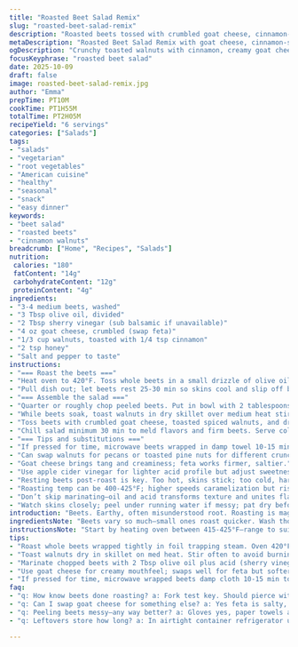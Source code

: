 ```yaml
---
title: "Roasted Beet Salad Remix"
slug: "roasted-beet-salad-remix"
description: "Roasted beets tossed with crumbled goat cheese, cinnamon-spiked walnuts, olive oil, and a splash of sherry vinegar. Simple, earthy, with a sweet note from the nuts. Roasting brings out that deep, caramelized flavor. Peeling skins by hand after resting is crucial—slip off easily with paper towels or gloves to avoid purple hands. Marinate chopped beets briefly in oil and acid to soften sharpness. Replace feta with goat cheese for creamier texture and add toasted walnuts for crunch and warmth. Timing is flexible, watch beets for tender piercing over clock. Serve chilled, entropy of flavors sharp and rich."
metaDescription: "Roasted Beet Salad Remix with goat cheese, cinnamon-spiced walnuts, sherry vinegar. Earthy, sweet, nutty, chilled and marinated for deep flavor meld."
ogDescription: "Crunchy toasted walnuts with cinnamon, creamy goat cheese and roasted beets. Marinate with sherry vinegar, chill to firm, serve room temp for best aroma."
focusKeyphrase: "roasted beet salad"
date: 2025-10-09
draft: false
image: roasted-beet-salad-remix.jpg
author: "Emma"
prepTime: PT10M
cookTime: PT1H55M
totalTime: PT2H05M
recipeYield: "6 servings"
categories: ["Salads"]
tags:
- "salads"
- "vegetarian"
- "root vegetables"
- "American cuisine"
- "healthy"
- "seasonal"
- "snack"
- "easy dinner"
keywords:
- "beet salad"
- "roasted beets"
- "cinnamon walnuts"
breadcrumb: ["Home", "Recipes", "Salads"]
nutrition: 
 calories: "180"
 fatContent: "14g"
 carbohydrateContent: "12g"
 proteinContent: "4g"
ingredients:
- "3-4 medium beets, washed"
- "3 Tbsp olive oil, divided"
- "2 Tbsp sherry vinegar (sub balsamic if unavailable)"
- "4 oz goat cheese, crumbled (swap feta)"
- "1/3 cup walnuts, toasted with 1/4 tsp cinnamon"
- "2 tsp honey"
- "Salt and pepper to taste"
instructions:
- "=== Roast the beets ==="
- "Heat oven to 420°F. Toss whole beets in a small drizzle of olive oil, then nestle in a baking dish; cover tightly with foil so steam traps in. Roast 1 hr 50 min or until easily pierced by fork—test at 1h40 for size variations. The skin will loosen but not char."
- "Pull dish out; let beets rest 25-30 min so skins cool and slip off better. Use gloves or paper towel to rub skins off—much shinier, smoother surface beneath."
- "=== Assemble the salad ==="
- "Quarter or roughly chop peeled beets. Put in bowl with 2 tablespoons olive oil and sherry vinegar. Let marinate 8-12 min—vinegar cuts earthiness, oil smooths sharp edges."
- "While beets soak, toast walnuts in dry skillet over medium heat stirring often. After a few minutes, sprinkle cinnamon on nuts and toss to coat, roasting until fragrant, about 2 min more, then let cool."
- "Toss beets with crumbled goat cheese, toasted spiced walnuts, and drizzle honey over. Salt and pepper now; honey plays off the acidity and tannin from vinegar. Mix gently to keep cheese chunks intact."
- "Chill salad minimum 30 min to meld flavors and firm beets. Serve cold. Let rest at room temp just before plating if fridge dulls flavors."
- "=== Tips and substitutions ==="
- "If pressed for time, microwave beets wrapped in damp towel 10-15 min to soften skin peeling but loses roasting depth."
- "Can swap walnuts for pecans or toasted pine nuts for different crunch and oils."
- "Goat cheese brings tang and creaminess; feta works firmer, saltier."
- "Use apple cider vinegar for lighter acid profile but adjust sweetness balance."
- "Resting beets post-roast is key. Too hot, skins stick; too cold, harder to peel."
- "Roasting temp can be 400-425°F; higher speeds caramelization but risks drying beets."
- "Don’t skip marinating—oil and acid transforms texture and unites flavors."
- "Watch skins closely; peel under running water if messy; pat dry before marinating."
introduction: "Beets. Earthy, often misunderstood root. Roasting is magic — dry, hot air pulling sugars out, turning flesh soft yet firm. Don’t underestimate resting after heat. Peel skins when cooled; those purple fingers? Gloves or paper towels save sanity. I swapped feta for goat cheese once — richer mouthfeel, less salt shouting. Toasted nuts? Cinnamon added complexity, a warm hug with each bite. Oil and vinegar act like a flavor bath, mellow biting edges while lifting the beets’ sweetness. Timing's a suggestion, not rule; check doneness by piercing, bark but no mush. Served cold. Salad holds well next day, brighter flavors develop overnight sometimes. I keep a mental note: never skip the rest — crucial step."
ingredientsNote: "Beets vary so much—small ones roast quicker. Wash thoroughly; earthy grit sticks deep. Olive oil quality matters here; grassy, fresh oil makes a distinct difference. Sherry vinegar offers gentle acidity and slight sweetness; balsamic if unavailable but adjust honey downward. Goat cheese softens bite; creamy texture contrasts firm beets. Walnuts toasted with cinnamon ignite warmth and crunchy texture; pecans work but less intense. Honey balances vinegar sharpness; adjust with palate. Salt late in assembly or marinating stage to coax out flavors. Gloves advised for skin removal — otherwise purple hands and stubborn skins wreck the mood. Storing leftovers, keep beets separate to avoid sogginess. If craving variation, add finely diced red onion or fresh herbs like thyme or basil. Always taste and tweak, no one size fits all. Oven temperature flexibility is forgiving; higher temps speed roasting but watch to avoid drying or burning."
instructionsNote: "Start by heating oven between 415-425°F—range to suit beet size. Cover beets in foil; seal well to mimic steaming, speeds cooking without drying. Checking with fork every 10-15 minutes near end avoids overcooking. Beets should yield softly under poking but hold shape. Resting 25-30 minutes critical to loosen skin, prevents peeling frustration. Peel manually rather than scrubbing; oils in hands or gloves simplest way to avoid stain. Chop uniform pieces for even marinating—some prefer chunks to salad dices. Marinate with oil and vinegar just long enough to soften natural earthiness; too long and beets turn soggy. Toasting nuts in dry pan awakens oils and spices before adding, increases crunch. Gentle toss keeps goat cheese intact. Honey drizzle comes last for balanced sweetness. Chill to firm salad and layer flavors, but bring to room temp slightly before serving for best aroma. Leftover tips include adding to grain bowls or blending into creamy spreads. Flexibility and sensory cues guide timing more than clocks in this process."
tips:
- "Roast whole beets wrapped tightly in foil trapping steam. Oven 420°F best for caramelized edges. Check with fork early 1hr40 depending on size. Watch skin loosen but no char. Let rest 25-30 min uncovered; skin slips off with paper towels or gloves. Skin removal key for texture; raw peeling is frustrating and stains fingers purple badly."
- "Toast walnuts dry in skillet on med heat. Stir often to avoid burning, sprinkle cinnamon near end to roast cinnamon gently—about 2 min. Cool nuts before adding or cheese will melt. Nuts add crunch complexity; pecans or pine nuts work but less intense flavor. Cinnamon on nuts warms the bite but don’t overpower with spice, subtle balance matters"
- "Marinate chopped beets with 2 Tbsp olive oil plus acid (sherry vinegar preferred, balsamic or apple cider okay). Short 8-12 min soak softens earthiness and binds flavors. Longer marinating breaks beets down too much, turn soggy. Salt late, after cheese addition, or in marinate if patience exists, helps flavor pop but avoid washing salt out with vinegar"
- "Use goat cheese for creamy mouthfeel; swaps well for feta but softer, less salty version. Crumble gently, avoid overmixing salad to keep cheese chunks intact. Honey drizzle last step before seasoning is key; sweet contrast against vinegar sharpness layers flavor. Keep timing flexible, watch and sniff. Raw vinegar aroma fades after chilling, flavors settle into perfect tension once cold"
- "If pressed for time, microwave wrapped beets damp cloth 10-15 min to soften skins but lose roasting depth and caramel notes. Resting beets post-roast critical; too warm means peel sticks, too cold harder to rub off. Oven temps range 400-425°F; higher quickens roast but risk drying center out. Check doneness by fork alone rather than time clocks—optic and feel better guides."
faq:
- "q: How know beets done roasting? a: Fork test key. Should pierce with gentle resistance but not mushy. Size matters; bigger means longer. Skin cracks or wrinkles sometimes a hint too. Smell more roasted, faint sweet caramel. No black char means good roast. Watch last 15 min close, probe often."
- "q: Can I swap goat cheese for something else? a: Yes feta is salty, firmer. Cream cheese works but less tang. Ricotta lacks punch, use only if softened and drained. Vegan? Nut or tofu cheeses but expect different mouthfeel. Goat cheese richer, softer but personal preference rules here."
- "q: Peeling beets messy—any way better? a: Gloves yes, paper towels another route. Skin loosens after resting 25-30 min out of oven. Rubbing gently under water helps if stubborn. Avoid scrubbing wet which can bruise. Microwave tricks exist but softer skins break that roasted flavor. Resting is easiest hack."
- "q: Leftovers store how long? a: In airtight container refrigerator up to 3 days best for texture. Separate cheese if worried about sogginess. Room temp before serving lets flavors bloom again. Freeze not recommended; beets get mushy, cheese changes texture. Leftover idea: add to grain bowls next day or pulse into spreads with herbs."

---
```

